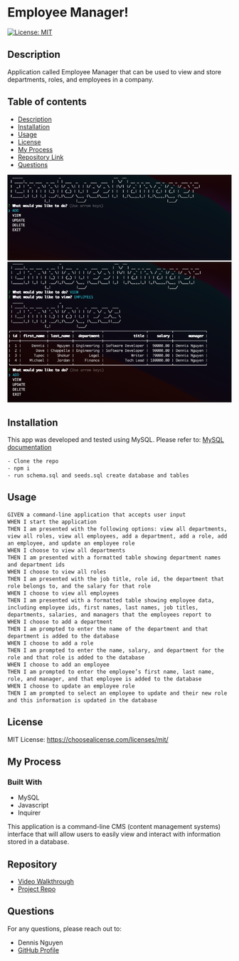 # Employee Manager!
  
  [![License: MIT](https://img.shields.io/badge/License-MIT-yellow.svg)](https://opensource.org/licenses/MIT)
  ## Description 
 Application called Employee Manager that can be used to view and store departments, roles, and employees in a company.
  
  ## Table of contents
  - [Description](#description)
  - [Installation](#installation)
  - [Usage](#usage)
  - [License](#license)
  - [My Process](#my-process)
  - [Repository Link](#repository)
  - [Questions](#questions)
  
  ![employee_tracker_image](./Assets/app_screenshot.png)
  ![employee_tracker_image1](./Assets/app_screenshot1.png)
  
  ## Installation
  This app was developed and tested using MySQL. Please refer to: [MySQL documentation](https://dev.mysql.com/doc/mysql-installation-excerpt/5.7/en/)
    
    - Clone the repo
    - npm i
    - run schema.sql and seeds.sql create database and tables
        
  ## Usage
    GIVEN a command-line application that accepts user input
    WHEN I start the application
    THEN I am presented with the following options: view all departments, view all roles, view all employees, add a department, add a role, add an employee, and update an employee role
    WHEN I choose to view all departments
    THEN I am presented with a formatted table showing department names and department ids
    WHEN I choose to view all roles
    THEN I am presented with the job title, role id, the department that role belongs to, and the salary for that role
    WHEN I choose to view all employees
    THEN I am presented with a formatted table showing employee data, including employee ids, first names, last names, job titles, departments, salaries, and managers that the employees report to
    WHEN I choose to add a department
    THEN I am prompted to enter the name of the department and that department is added to the database
    WHEN I choose to add a role
    THEN I am prompted to enter the name, salary, and department for the role and that role is added to the database
    WHEN I choose to add an employee
    THEN I am prompted to enter the employee’s first name, last name, role, and manager, and that employee is added to the database
    WHEN I choose to update an employee role
    THEN I am prompted to select an employee to update and their new role and this information is updated in the database
      
  ## License
  MIT License: https://choosealicense.com/licenses/mit/
  ## My Process
  ### Built With
  - MySQL
  - Javascript
  - Inquirer
  
  This application is a command-line CMS (content management systems) interface that will allow users to easily view and interact with information stored in a database. 
  
  ## Repository
  - [Video Walkthrough]()
  - [Project Repo](https://github.com/dnsnguy08/note_taker)
  ## Questions
  For any questions, please reach out to:
  - Dennis Nguyen
  - [GitHub Profile](https://github.com/dnsnguy08)
